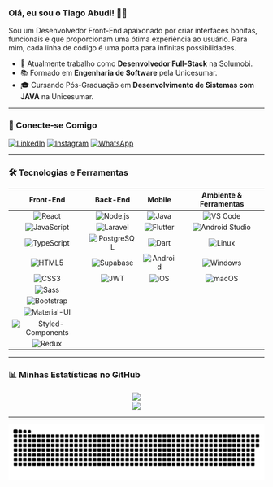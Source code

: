 ### Olá, eu sou o Tiago Abudi! ✌🏻

Sou um Desenvolvedor Front-End apaixonado por criar interfaces bonitas, funcionais e que proporcionam uma ótima experiência ao usuário. Para mim, cada linha de código é uma porta para infinitas possibilidades.

- 🚀 Atualmente trabalho como **Desenvolvedor Full-Stack** na [Solumobi](http://solumobi.com.br/).
- 📚 Formado em **Engenharia de Software** pela Unicesumar.
- 🎓 Cursando Pós-Graduação em **Desenvolvimento de Sistemas com JAVA** na Unicesumar.

---

### 🔗 Conecte-se Comigo

[![LinkedIn](https://img.shields.io/badge/LinkedIn-0077B5?style=for-the-badge&logo=linkedin&logoColor=white)](https://www.linkedin.com/in/tiago-abudi-12502b22b/)
[![Instagram](https://img.shields.io/badge/Instagram-E4405F?style=for-the-badge&logo=instagram&logoColor=white)](https://www.instagram.com/tiago_abudi/)
[![WhatsApp](https://img.shields.io/badge/WhatsApp-25D366?style=for-the-badge&logo=whatsapp&logoColor=white)](https://wa.me/5544991619288)

---

### 🛠️ Tecnologias e Ferramentas

| Front-End | Back-End | Mobile | Ambiente & Ferramentas |
| :---: | :---: | :---: | :---: |
| ![React](https://img.shields.io/badge/React-20232A?style=for-the-badge&logo=react&logoColor=61DAFB) | ![Node.js](https://img.shields.io/badge/Node.js-339933?style=for-the-badge&logo=nodedotjs&logoColor=white) | ![Java](https://img.shields.io/badge/Java-ED8B00?style=for-the-badge&logo=openjdk&logoColor=white) | ![VS Code](https://img.shields.io/badge/Visual_Studio_Code-0078D4?style=for-the-badge&logo=visual%20studio%20code&logoColor=white) |
| ![JavaScript](https://img.shields.io/badge/JavaScript-F7DF1E?style=for-the-badge&logo=javascript&logoColor=black) | ![Laravel](https://img.shields.io/badge/Laravel-FF2D20?style=for-the-badge&logo=laravel&logoColor=white) | ![Flutter](https://img.shields.io/badge/Flutter-02569B?style=for-the-badge&logo=flutter&logoColor=white) | ![Android Studio](https://img.shields.io/badge/Android_Studio-3DDC84?style=for-the-badge&logo=android-studio&logoColor=white) |
| ![TypeScript](https://img.shields.io/badge/TypeScript-3178C6?style=for-the-badge&logo=typescript&logoColor=white) | ![PostgreSQL](https://img.shields.io/badge/PostgreSQL-4169E1?style=for-the-badge&logo=postgresql&logoColor=white) | ![Dart](https://img.shields.io/badge/Dart-0175C2?style=for-the-badge&logo=dart&logoColor=white) | ![Linux](https://img.shields.io/badge/Linux-FCC624?style=for-the-badge&logo=linux&logoColor=black) |
| ![HTML5](https://img.shields.io/badge/HTML5-E34F26?style=for-the-badge&logo=html5&logoColor=white) | ![Supabase](https://img.shields.io/badge/Supabase-3FCF8E?style=for-the-badge&logo=supabase&logoColor=white) | ![Android](https://img.shields.io/badge/Android-3DDC84?style=for-the-badge&logo=android&logoColor=white) | ![Windows](https://img.shields.io/badge/Windows-0078D6?style=for-the-badge&logo=windows&logoColor=white) |
| ![CSS3](https://img.shields.io/badge/CSS3-1572B6?style=for-the-badge&logo=css3&logoColor=white) | ![JWT](https://img.shields.io/badge/json%20web%20tokens-323330?style=for-the-badge&logo=json-web-tokens&logoColor=pink) | ![iOS](https://img.shields.io/badge/iOS-000000?style=for-the-badge&logo=ios&logoColor=white) | ![macOS](https://img.shields.io/badge/mac%20os-000000?style=for-the-badge&logo=apple&logoColor=white) |
| ![Sass](https://img.shields.io/badge/Sass-CC6699?style=for-the-badge&logo=sass&logoColor=white) | | | |
| ![Bootstrap](https://img.shields.io/badge/Bootstrap-563D7C?style=for-the-badge&logo=bootstrap&logoColor=white) | | | |
| ![Material-UI](https://img.shields.io/badge/Material--UI-0081CB?style=for-the-badge&logo=material-ui&logoColor=white) | | | |
| ![Styled-Components](https://img.shields.io/badge/styled--components-DB7093?style=for-the-badge&logo=styled-components&logoColor=white) | | | |
| ![Redux](https://img.shields.io/badge/Redux-593D88?style=for-the-badge&logo=redux&logoColor=white) | | | |

---

### 📊 Minhas Estatísticas no GitHub

<p align="center">
  <img align="center" src="https://github-readme-stats.vercel.app/api?username=tiagoabudi&show_icons=true&theme=dracula&count_private=true"/>
  <br/>
  <img align="center" src="https://github-readme-stats.vercel.app/api/top-langs/?username=tiagoabudi&layout=compact&langs_count=8&theme=dracula"/>
</p>

---

<p align="center">
  <img src="github-contribution-grid-snake.svg" alt="snake contribution grid">
</p>
